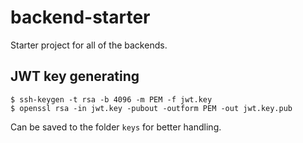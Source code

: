 # backend-starter
Starter project for all of the backends.


## JWT key generating

```console
$ ssh-keygen -t rsa -b 4096 -m PEM -f jwt.key
$ openssl rsa -in jwt.key -pubout -outform PEM -out jwt.key.pub
```

Can be saved to the folder `keys` for better handling.
